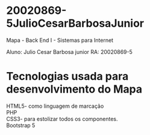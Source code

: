 # 20020869-5JulioCesarBarbosaJunior

Mapa - Back End I  - Sistemas para Internet

Aluno: Julio Cesar Barbosa junior 
RA: 20020869-5

<h1>Tecnologias usada para desenvolvimento do Mapa</h1>

HTML5- como linguagem de marcação <br>
PHP<br>
CSS3- para estolizar todos os componentes.<br>
Bootstrap 5<br>




